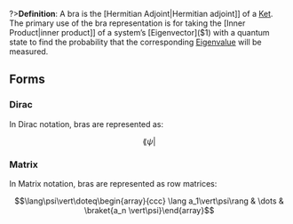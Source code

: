 ?>**Definition**: A bra is the [Hermitian Adjoint|Hermitian adjoint]] of a [Ket]($1). The primary use of the bra representation is for taking the [Inner Product|inner product]] of a system’s [Eigenvector]($1) with a quantum state to find the probability that the corresponding [Eigenvalue](\$\1) will be measured.

## Forms
### Dirac
In Dirac notation, bras are represented as:

$$\lang\psi\vert$$

### Matrix
In Matrix notation, bras are represented as row matrices:

$$\lang\psi\vert\doteq\begin{array}{ccc}
\lang a_1\vert\psi\rang & \dots & \braket{a_n \vert\psi}\end{array}$$
